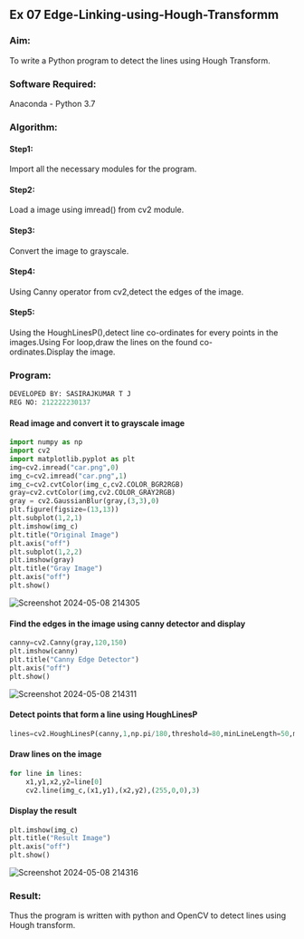 ## Ex 07 Edge-Linking-using-Hough-Transformm
### Aim:
To write a Python program to detect the lines using Hough Transform.

### Software Required:
Anaconda - Python 3.7

### Algorithm:
#### Step1:

Import all the necessary modules for the program.
#### Step2:

Load a image using imread() from cv2 module.
#### Step3:

Convert the image to grayscale.
#### Step4:

Using Canny operator from cv2,detect the edges of the image.
#### Step5:

Using the HoughLinesP(),detect line co-ordinates for every points in the images.Using For loop,draw the lines on the found co-ordinates.Display the image.
### Program:
```python
DEVELOPED BY: SASIRAJKUMAR T J
REG NO: 212222230137
```
#### Read image and convert it to grayscale image
```python
import numpy as np
import cv2
import matplotlib.pyplot as plt
img=cv2.imread("car.png",0)
img_c=cv2.imread("car.png",1)
img_c=cv2.cvtColor(img_c,cv2.COLOR_BGR2RGB)
gray=cv2.cvtColor(img,cv2.COLOR_GRAY2RGB)
gray = cv2.GaussianBlur(gray,(3,3),0)
plt.figure(figsize=(13,13))
plt.subplot(1,2,1)
plt.imshow(img_c)
plt.title("Original Image")
plt.axis("off")
plt.subplot(1,2,2)
plt.imshow(gray)
plt.title("Gray Image")
plt.axis("off")
plt.show()
```
![Screenshot 2024-05-08 214305](https://github.com/SASIRAJ27/Edge-Linking-using-Hough-Transformm/assets/113497176/f8ffaab2-f3ca-47a5-a14f-0013ddd83a5b)


#### Find the edges in the image using canny detector and display
```python
canny=cv2.Canny(gray,120,150)
plt.imshow(canny)
plt.title("Canny Edge Detector")
plt.axis("off")
plt.show()
```
![Screenshot 2024-05-08 214311](https://github.com/SASIRAJ27/Edge-Linking-using-Hough-Transformm/assets/113497176/6d1cacd1-29de-4dda-b6a6-f28a8b523776)

#### Detect points that form a line using HoughLinesP
```python
lines=cv2.HoughLinesP(canny,1,np.pi/180,threshold=80,minLineLength=50,maxLineGap=250)
```
#### Draw lines on the image
```python
for line in lines:
    x1,y1,x2,y2=line[0]
    cv2.line(img_c,(x1,y1),(x2,y2),(255,0,0),3)
```


#### Display the result
```python
plt.imshow(img_c)
plt.title("Result Image")
plt.axis("off")
plt.show()
```
![Screenshot 2024-05-08 214316](https://github.com/SASIRAJ27/Edge-Linking-using-Hough-Transformm/assets/113497176/c0adb047-3a58-4859-8aac-9d34acce1d6c)



### Result:
Thus the program is written with python and OpenCV to detect lines using Hough transform.
